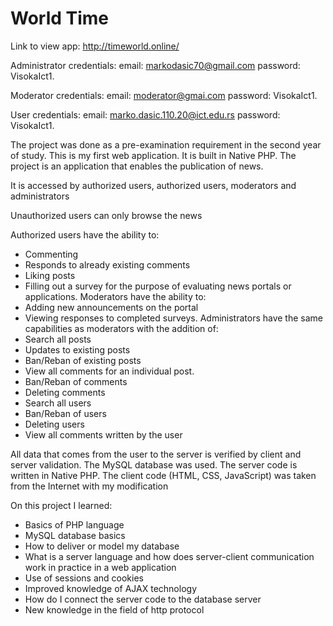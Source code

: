 # World Time
Link to view app: http://timeworld.online/

Administrator credentials: email: markodasic70@gmail.com password: VisokaIct1.

Moderator credentials: email: moderator@gmai.com password: VisokaIct1.

User credentials: email: marko.dasic.110.20@ict.edu.rs password: VisokaIct1.

The project was done as a pre-examination requirement in the second year of study.
This is my first web application.
It is built in Native PHP.
The project is an application that enables the publication of news.

It is accessed by authorized users, authorized users, moderators and administrators

Unauthorized users can only browse the news

Authorized users have the ability to:
- Commenting
- Responds to already existing comments
- Liking posts
- Filling out a survey for the purpose of evaluating news portals or applications.
Moderators have the ability to:
- Adding new announcements on the portal
- Viewing responses to completed surveys.
Administrators have the same capabilities as moderators with the addition of:
- Search all posts
- Updates to existing posts
- Ban/Reban of existing posts
- View all comments for an individual post.
- Ban/Reban of comments
- Deleting comments
- Search all users
- Ban/Reban of users
- Deleting users
- View all comments written by the user

All data that comes from the user to the server is verified by client and server validation.
The MySQL database was used.
The server code is written in Native PHP.
The client code (HTML, CSS, JavaScript) was taken from the Internet with my modification


On this project I learned:
- Basics of PHP language
- MySQL database basics
- How to deliver or model my database
- What is a server language and how does server-client communication work in practice in a web application
- Use of sessions and cookies
- Improved knowledge of AJAX technology
- How do I connect the server code to the database server
- New knowledge in the field of http protocol
